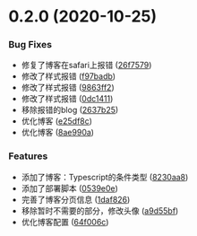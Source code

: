 # 0.2.0 (2020-10-25)


### Bug Fixes

* 修复了博客在safari上报错 ([26f7579](https://github.com/echoLC/react-blog/commit/26f7579774d98d9722ffae77972a7202425407e3))
* 修改了样式报错 ([f97badb](https://github.com/echoLC/react-blog/commit/f97badb96e9ec4782cb5485187736a639e49fb0e))
* 修改了样式报错 ([9863ff2](https://github.com/echoLC/react-blog/commit/9863ff2876d9eaaf1d5f32c04bf6a237168f43e4))
* 修改了样式报错 ([0dc1411](https://github.com/echoLC/react-blog/commit/0dc1411e43d62d211ff6fa323c1048272b58fd2a))
* 移除报错的blog ([2637b25](https://github.com/echoLC/react-blog/commit/2637b25bca7eaaab2d76decd5324b36b6ee160ed))
* 优化博客 ([e25df8c](https://github.com/echoLC/react-blog/commit/e25df8c2db4559ecf0b22cebbefb78e4e5d7b3dc))
* 优化博客 ([8ae990a](https://github.com/echoLC/react-blog/commit/8ae990a4b289bc67772216eb098b5781ccf3589a))


### Features

* 添加了博客：Typescript的条件类型 ([8230aa8](https://github.com/echoLC/react-blog/commit/8230aa8dbe9e141cfc1a85815f2aeb0d08838680))
* 添加了部署脚本 ([0539e0e](https://github.com/echoLC/react-blog/commit/0539e0e2e985708b69ea4abeaaaf9bd77f410a7f))
* 完善了博客分页信息 ([1daf826](https://github.com/echoLC/react-blog/commit/1daf826bcfff14b5c9ab32ef82041b0b95697194))
* 移除暂时不需要的部分，修改头像 ([a9d55bf](https://github.com/echoLC/react-blog/commit/a9d55bf7f0f84319ec72d26b42c2cc1be6cc3632))
* 优化博客配置 ([64f006c](https://github.com/echoLC/react-blog/commit/64f006c9d48fa7aaa1db856750a841a7f17af640))

